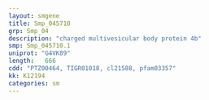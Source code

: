 ```yaml
---
layout: smgene
title: Smp_045710
grp: Smp_04
description: "charged multivesicular body protein 4b"
smp: Smp_045710.1
uniprot: "G4VK89"
length:   666
cdd: "PTZ00464, TIGR01018, cl21588, pfam03357"
kk: K12194
categories: sm
---
```

